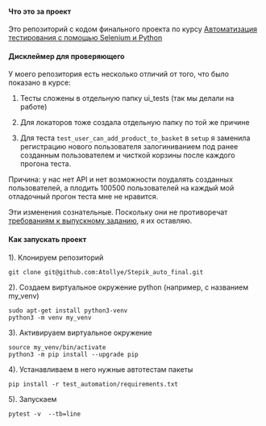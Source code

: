 
#### Что это за проект

Это репозиторий с кодом финального проекта по курсу
[Автоматизация тестирования с помощью Selenium и Python](https://stepik.org/course/575/syllabus)
 
#### Дисклеймер для проверяющего
У моего репозитория есть несколько отличий от того, что было показано в курсе:

1) Тесты сложены в отдельную папку ui_tests (так мы делали на работе)

2) Для локаторов тоже создала отдельную папку по той же причине

3) Для теста `test_user_can_add_product_to_basket` в `setup` я заменила регистрацию нового пользователя
залогиниванием под ранее созданным пользователем и чисткой корзины после каждого прогона теста.

Причина: у нас нет API и нет возможности поудалять созданных пользователей, а плодить 100500 пользователей на каждый мой отладочный прогон теста мне не нравится.

Эти изменения сознательные. Поскольку они не противоречат [требованиям к выпускному заданию](https://stepik.org/lesson/201964/step/15?unit=176022), я их оставляю.


#### Как запускать проект

1). Клонируем репозиторий 
```
git clone git@github.com:Atollye/Stepik_auto_final.git
```

2). Создаем виртуальное окружение python (например, с названием  my_venv) 
```
sudo apt-get install python3-venv
python3 -m venv my_venv
```

3). Активируаем виртуальное окружение
```
source my_venv/bin/activate
python3 -m pip install --upgrade pip
```

4). Устанавливаем в него нужные автотестам пакеты
```
pip install -r test_automation/requirements.txt
```

5). Запускаем
```
pytest -v  --tb=line
```
